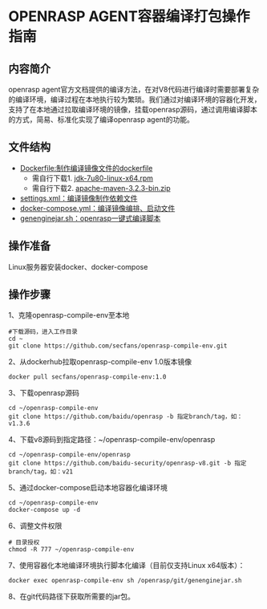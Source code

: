 # OPENRASP AGENT容器编译打包操作指南

## 内容简介

openrasp agent官方文档提供的编译方法，在对V8代码进行编译时需要部署复杂的编译环境，编译过程在本地执行较为繁琐。我们通过对编译环境的容器化开发，支持了在本地通过拉取编译环境的镜像，挂载openrasp源码，通过调用编译脚本的方式，简易、标准化实现了编译openrasp agent的功能。

## 文件结构
- [Dockerfile:制作编译镜像文件的dockerfile](Dockerfile)
  - 需自行下载1. [jdk-7u80-linux-x64.rpm](https://www.oracle.com/java/technologies/javase/javase7-archive-downloads.html)
  - 需自行下载2. [apache-maven-3.2.3-bin.zip](https://repo.maven.apache.org/maven2/org/apache/maven/apache-maven/3.2.3/apache-maven-3.2.3-bin.zip)
- [settings.xml：编译镜像制作依赖文件](settings.xml)
- [docker-compose.yml：编译镜像编排、启动文件](docker-compose.yml)
- [genenginejar.sh：openrasp一键式编译脚本](genenginejar.sh)



## 操作准备
Linux服务器安装docker、docker-compose

## 操作步骤

1、克隆openrasp-compile-env至本地

```
#下载源码，进入工作目录
cd ~
git clone https://github.com/secfans/openrasp-compile-env.git
```

2、从dockerhub拉取openrasp-compile-env 1.0版本镜像

```
docker pull secfans/openrasp-compile-env:1.0
```

3、下载openrasp源码

```
cd ~/openrasp-compile-env
git clone https://github.com/baidu/openrasp -b 指定branch/tag，如：v1.3.6
```

4、下载v8源码到指定路径：~/openrasp-compile-env/openrasp

```
cd ~/openrasp-compile-env/openrasp
git clone https://github.com/baidu-security/openrasp-v8.git -b 指定branch/tag，如：v21
```

5、通过docker-compose启动本地容器化编译环境

```
cd ~/openrasp-compile-env
docker-compose up -d
```

6、调整文件权限

```
# 目录授权
chmod -R 777 ~/openrasp-compile-env
```

7、使用容器化本地编译环境执行脚本化编译（目前仅支持Linux x64版本）：

```
docker exec openrasp-compile-env sh /openrasp/git/genenginejar.sh
```

8、在git代码路径下获取所需要的jar包。

